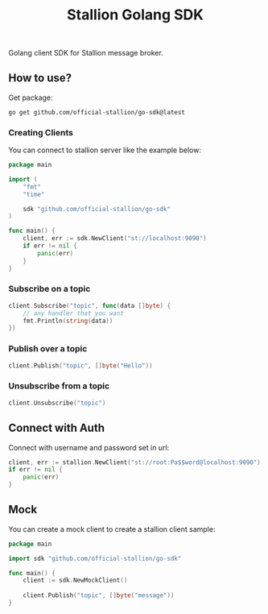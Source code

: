 <h1 align="center">
    Stallion Golang SDK
</h1>

<br />

Golang client SDK for Stallion message broker.

## How to use?

Get package:

```shell
go get github.com/official-stallion/go-sdk@latest
```

### Creating Clients

You can connect to stallion server like the example below:

```go
package main

import (
	"fmt"
	"time"

	sdk "github.com/official-stallion/go-sdk"
)

func main() {
	client, err := sdk.NewClient("st://localhost:9090")
	if err != nil {
		panic(err)
	}
}
```

### Subscribe on a topic

```go
client.Subscribe("topic", func(data []byte) {
    // any handler that you want
    fmt.Println(string(data))
})
```

### Publish over a topic

```go
client.Publish("topic", []byte("Hello"))
```

### Unsubscribe from a topic

```go
client.Unsubscribe("topic")
```

## Connect with Auth

Connect with username and password set in url:

```go
client, err := stallion.NewClient("st://root:Pa$$word@localhost:9090")
if err != nil {
    panic(err)
}
```

## Mock

You can create a mock client to create a stallion client sample:

```go
package main

import sdk "github.com/official-stallion/go-sdk"

func main() {
	client := sdk.NewMockClient()
	
	client.Publish("topic", []byte("message"))
}
```

